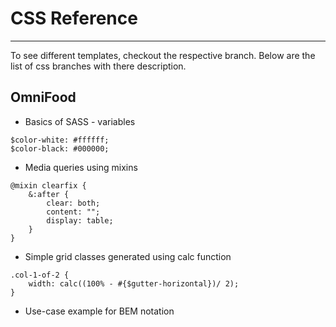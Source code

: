 # CSS Reference
---

To see different templates, checkout the respective branch. Below are the list of css branches with there description.

## OmniFood

* Basics of SASS - variables
````
$color-white: #ffffff;
$color-black: #000000;
````
* Media queries using mixins
````
@mixin clearfix {
    &:after {
        clear: both;
        content: "";
        display: table;
    }
}
````
* Simple grid classes generated using calc function
````
.col-1-of-2 {
    width: calc((100% - #{$gutter-horizontal})/ 2);
}
````
* Use-case example for BEM notation